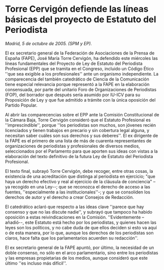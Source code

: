 # Torre Cervigón defiende las líneas básicas del proyecto de Estatuto del Periodista

*Madrid, 5 de octubre de 2005. (SPM y EP).*

El ex secretario general de la Federación de Asociaciones de la Prensa de España (FAPE), José María Torre Cervigón, ha defendido este miércoles las líneas fundamentales del Proyecto de Ley de Estatuto del Periodista Profesional (EPP) que se tramita en el Congreso, incluido un Código Ético ''que sea exigible a los profesionales'' ante un organismo independiente. La comparecencia del también catedrático de Ciencia de la Comunicación tiene especial relevancia porque representó a la FAPE en la elaboración consensuada, por parte del unitario Foro de Organizaciones de Periodistas (FOP), del borrador que después sería asumido por IU-ICV para su Proposición de Ley y que fue admitido a trámite con la única oposición del Partido Popular.

Al abrir las comparecencias sobre el EPP ante la Comisión Constitucional de la Cámara Baja, Torre Cervigón consideró que el Estatuto Profesional es ''imprescindible'', porque ''los periodistas son muchos, son jóvenes recién licenciados y tienen trabajos en precario y sin cobertura legal alguna, y necesitan saber cuáles son sus derechos y sus deberes''. El ex dirigente de la FAPE es el primero de una lista de más de cuarenta representantes de organizaciones de periodistas y profesionales de diversos medios, seleccionados por el Parlamento para que aporten sus ideas con vistas a la elaboración del texto definitivo de la futura Ley de Estatuto del Periodista Profesional.

El texto final, subrayó Torre Cervigón, debe recoger, entre otras cosas, la existencia de una acreditación que distinga al periodista en ejercicio; "que haya un derecho efectivo y real al ejercicio de la cláusula de conciencia" –ya recogido en una Ley--; que se reconozca el derecho de acceso a las fuentes, ''especialmente a las institucionales''-; y que se consoliden los derechos de autor y el derecho a crear Consejos de Redacción.

El catedrático aclaró que respecto a las ideas clave ''parece que hay consenso y que no las discute nadie'', y subrayó que tampoco ha habido oposición a estas reivindicaciones en la Comisión. ''Evidentemente –añadió--, este Estatuto está hecho por los periodistas, y quienes hacen las leyes son los políticos, y no cabe duda de que ellos deciden si esto va aquí o de esta manera, por lo que, aunque los derechos de los periodistas son claros, hace falta que los parlamentarios acuerden su redacción''.

El ex secretario general de la FAPE apuntó, por último, la necesidad de un doble consenso, no sólo en el arco parlamentario, sino entre los periodistas y las empresas propietarias de los medios, aunque consideró que este último ''es incluso más difícil''.
